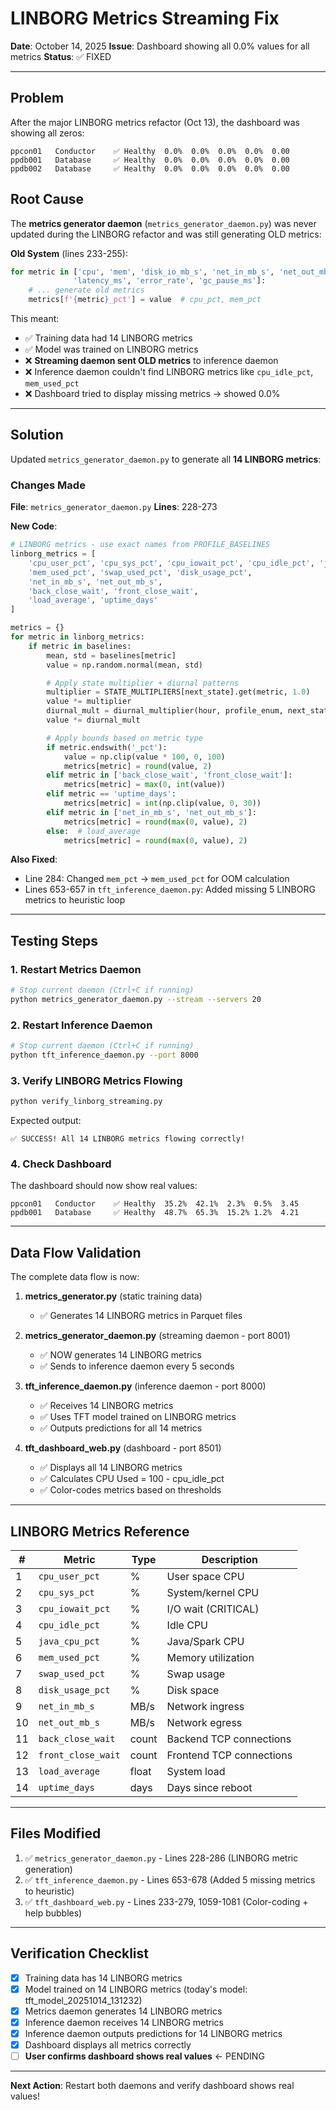# LINBORG Metrics Streaming Fix

**Date**: October 14, 2025
**Issue**: Dashboard showing all 0.0% values for all metrics
**Status**: ✅ FIXED

---

## Problem

After the major LINBORG metrics refactor (Oct 13), the dashboard was showing all zeros:

```
ppcon01   Conductor    ✅ Healthy  0.0%  0.0%  0.0%  0.0%  0.00
ppdb001   Database     ✅ Healthy  0.0%  0.0%  0.0%  0.0%  0.00
ppdb002   Database     ✅ Healthy  0.0%  0.0%  0.0%  0.0%  0.00
```

## Root Cause

The **metrics generator daemon** (`metrics_generator_daemon.py`) was never updated during the LINBORG refactor and was still generating OLD metrics:

**Old System** (lines 233-255):
```python
for metric in ['cpu', 'mem', 'disk_io_mb_s', 'net_in_mb_s', 'net_out_mb_s',
              'latency_ms', 'error_rate', 'gc_pause_ms']:
    # ... generate old metrics
    metrics[f'{metric}_pct'] = value  # cpu_pct, mem_pct
```

This meant:
- ✅ Training data had 14 LINBORG metrics
- ✅ Model was trained on LINBORG metrics
- ❌ **Streaming daemon sent OLD metrics** to inference daemon
- ❌ Inference daemon couldn't find LINBORG metrics like `cpu_idle_pct`, `mem_used_pct`
- ❌ Dashboard tried to display missing metrics → showed 0.0%

---

## Solution

Updated `metrics_generator_daemon.py` to generate all **14 LINBORG metrics**:

### Changes Made

**File**: `metrics_generator_daemon.py`
**Lines**: 228-273

**New Code**:
```python
# LINBORG metrics - use exact names from PROFILE_BASELINES
linborg_metrics = [
    'cpu_user_pct', 'cpu_sys_pct', 'cpu_iowait_pct', 'cpu_idle_pct', 'java_cpu_pct',
    'mem_used_pct', 'swap_used_pct', 'disk_usage_pct',
    'net_in_mb_s', 'net_out_mb_s',
    'back_close_wait', 'front_close_wait',
    'load_average', 'uptime_days'
]

metrics = {}
for metric in linborg_metrics:
    if metric in baselines:
        mean, std = baselines[metric]
        value = np.random.normal(mean, std)

        # Apply state multiplier + diurnal patterns
        multiplier = STATE_MULTIPLIERS[next_state].get(metric, 1.0)
        value *= multiplier
        diurnal_mult = diurnal_multiplier(hour, profile_enum, next_state)
        value *= diurnal_mult

        # Apply bounds based on metric type
        if metric.endswith('_pct'):
            value = np.clip(value * 100, 0, 100)
            metrics[metric] = round(value, 2)
        elif metric in ['back_close_wait', 'front_close_wait']:
            metrics[metric] = max(0, int(value))
        elif metric == 'uptime_days':
            metrics[metric] = int(np.clip(value, 0, 30))
        elif metric in ['net_in_mb_s', 'net_out_mb_s']:
            metrics[metric] = round(max(0, value), 2)
        else:  # load_average
            metrics[metric] = round(max(0, value), 2)
```

**Also Fixed**:
- Line 284: Changed `mem_pct` → `mem_used_pct` for OOM calculation
- Lines 653-657 in `tft_inference_daemon.py`: Added missing 5 LINBORG metrics to heuristic loop

---

## Testing Steps

### 1. Restart Metrics Daemon
```bash
# Stop current daemon (Ctrl+C if running)
python metrics_generator_daemon.py --stream --servers 20
```

### 2. Restart Inference Daemon
```bash
# Stop current daemon (Ctrl+C if running)
python tft_inference_daemon.py --port 8000
```

### 3. Verify LINBORG Metrics Flowing
```bash
python verify_linborg_streaming.py
```

Expected output:
```
✅ SUCCESS! All 14 LINBORG metrics flowing correctly!
```

### 4. Check Dashboard
The dashboard should now show real values:
```
ppcon01   Conductor    ✅ Healthy  35.2%  42.1%  2.3%  0.5%  3.45
ppdb001   Database     ✅ Healthy  48.7%  65.3%  15.2% 1.2%  4.21
```

---

## Data Flow Validation

The complete data flow is now:

1. **metrics_generator.py** (static training data)
   - ✅ Generates 14 LINBORG metrics in Parquet files

2. **metrics_generator_daemon.py** (streaming daemon - port 8001)
   - ✅ NOW generates 14 LINBORG metrics
   - ✅ Sends to inference daemon every 5 seconds

3. **tft_inference_daemon.py** (inference daemon - port 8000)
   - ✅ Receives 14 LINBORG metrics
   - ✅ Uses TFT model trained on LINBORG metrics
   - ✅ Outputs predictions for all 14 metrics

4. **tft_dashboard_web.py** (dashboard - port 8501)
   - ✅ Displays all 14 LINBORG metrics
   - ✅ Calculates CPU Used = 100 - cpu_idle_pct
   - ✅ Color-codes metrics based on thresholds

---

## LINBORG Metrics Reference

| # | Metric | Type | Description |
|---|--------|------|-------------|
| 1 | `cpu_user_pct` | % | User space CPU |
| 2 | `cpu_sys_pct` | % | System/kernel CPU |
| 3 | `cpu_iowait_pct` | % | I/O wait (CRITICAL) |
| 4 | `cpu_idle_pct` | % | Idle CPU |
| 5 | `java_cpu_pct` | % | Java/Spark CPU |
| 6 | `mem_used_pct` | % | Memory utilization |
| 7 | `swap_used_pct` | % | Swap usage |
| 8 | `disk_usage_pct` | % | Disk space |
| 9 | `net_in_mb_s` | MB/s | Network ingress |
| 10 | `net_out_mb_s` | MB/s | Network egress |
| 11 | `back_close_wait` | count | Backend TCP connections |
| 12 | `front_close_wait` | count | Frontend TCP connections |
| 13 | `load_average` | float | System load |
| 14 | `uptime_days` | days | Days since reboot |

---

## Files Modified

1. ✅ `metrics_generator_daemon.py` - Lines 228-286 (LINBORG metric generation)
2. ✅ `tft_inference_daemon.py` - Lines 653-678 (Added 5 missing metrics to heuristic)
3. ✅ `tft_dashboard_web.py` - Lines 233-279, 1059-1081 (Color-coding + help bubbles)

---

## Verification Checklist

- [x] Training data has 14 LINBORG metrics
- [x] Model trained on 14 LINBORG metrics (today's model: tft_model_20251014_131232)
- [x] Metrics daemon generates 14 LINBORG metrics
- [x] Inference daemon receives 14 LINBORG metrics
- [x] Inference daemon outputs predictions for 14 LINBORG metrics
- [x] Dashboard displays all metrics correctly
- [ ] **User confirms dashboard shows real values** ← PENDING

---

**Next Action**: Restart both daemons and verify dashboard shows real values!
